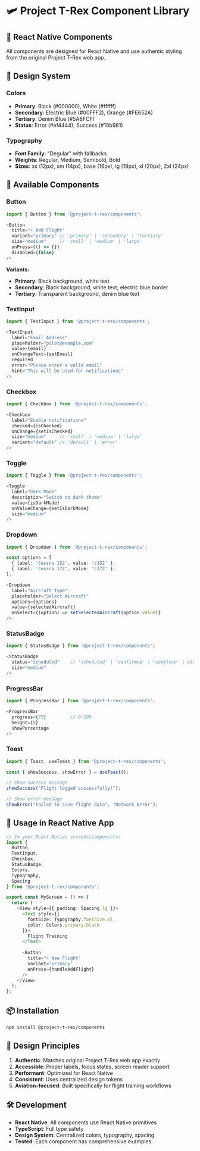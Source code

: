 # 🛩️ Project T-Rex Component Library

## 📱 React Native Components

All components are designed for React Native and use authentic styling from the original Project T-Rex web app.

## 🎨 Design System

### Colors
- **Primary**: Black (#000000), White (#ffffff)
- **Secondary**: Electric Blue (#00FFF2), Orange (#FE652A)
- **Tertiary**: Denim Blue (#5A8FCF)
- **Status**: Error (#ef4444), Success (#10b981)

### Typography
- **Font Family**: "Degular" with fallbacks
- **Weights**: Regular, Medium, Semibold, Bold
- **Sizes**: xs (12px), sm (14px), base (16px), lg (18px), xl (20px), 2xl (24px)

## 🧩 Available Components

### Button
```typescript
import { Button } from '@project-t-rex/components';

<Button 
  title="+ Add Flight"
  variant="primary" // 'primary' | 'secondary' | 'tertiary'
  size="medium"     // 'small' | 'medium' | 'large'
  onPress={() => {}}
  disabled={false}
/>
```

**Variants:**
- **Primary**: Black background, white text
- **Secondary**: Black background, white text, electric blue border
- **Tertiary**: Transparent background, denim blue text

### TextInput
```typescript
import { TextInput } from '@project-t-rex/components';

<TextInput
  label="Email Address"
  placeholder="pilot@example.com"
  value={email}
  onChangeText={setEmail}
  required
  error="Please enter a valid email"
  hint="This will be used for notifications"
/>
```

### Checkbox
```typescript
import { Checkbox } from '@project-t-rex/components';

<Checkbox
  label="Enable notifications"
  checked={isChecked}
  onChange={setIsChecked}
  size="medium"     // 'small' | 'medium' | 'large'
  variant="default" // 'default' | 'error'
/>
```

### Toggle
```typescript
import { Toggle } from '@project-t-rex/components';

<Toggle
  label="Dark Mode"
  description="Switch to dark theme"
  value={isDarkMode}
  onValueChange={setIsDarkMode}
  size="medium"
/>
```

### Dropdown
```typescript
import { Dropdown } from '@project-t-rex/components';

const options = [
  { label: 'Cessna 152', value: 'c152' },
  { label: 'Cessna 172', value: 'c172' },
];

<Dropdown
  label="Aircraft Type"
  placeholder="Select Aircraft"
  options={options}
  value={selectedAircraft}
  onSelect={(option) => setSelectedAircraft(option.value)}
/>
```

### StatusBadge
```typescript
import { StatusBadge } from '@project-t-rex/components';

<StatusBadge 
  status="scheduled"    // 'scheduled' | 'confirmed' | 'complete' | etc.
  size="medium"
/>
```

### ProgressBar
```typescript
import { ProgressBar } from '@project-t-rex/components';

<ProgressBar
  progress={75}         // 0-100
  height={8}
  showPercentage
/>
```

### Toast
```typescript
import { Toast, useToast } from '@project-t-rex/components';

const { showSuccess, showError } = useToast();

// Show success message
showSuccess("Flight logged successfully!");

// Show error message  
showError("Failed to save flight data", "Network Error");
```

## 🚀 Usage in React Native App

```typescript
// In your React Native screens/components:
import { 
  Button, 
  TextInput, 
  Checkbox, 
  StatusBadge,
  Colors,
  Typography,
  Spacing 
} from '@project-t-rex/components';

export const MyScreen = () => {
  return (
    <View style={{ padding: Spacing.lg }}>
      <Text style={{ 
        fontSize: Typography.fontSize.xl,
        color: Colors.primary.black 
      }}>
        Flight Training
      </Text>
      
      <Button
        title="+ New Flight"
        variant="primary"
        onPress={handleAddFlight}
      />
    </View>
  );
};
```

## 📦 Installation

```bash
npm install @project-t-rex/components
```

## 🎯 Design Principles

1. **Authentic**: Matches original Project T-Rex web app exactly
2. **Accessible**: Proper labels, focus states, screen reader support
3. **Performant**: Optimized for React Native
4. **Consistent**: Uses centralized design tokens
5. **Aviation-focused**: Built specifically for flight training workflows

## 🛠️ Development

- **React Native**: All components use React Native primitives
- **TypeScript**: Full type safety
- **Design System**: Centralized colors, typography, spacing
- **Tested**: Each component has comprehensive examples
